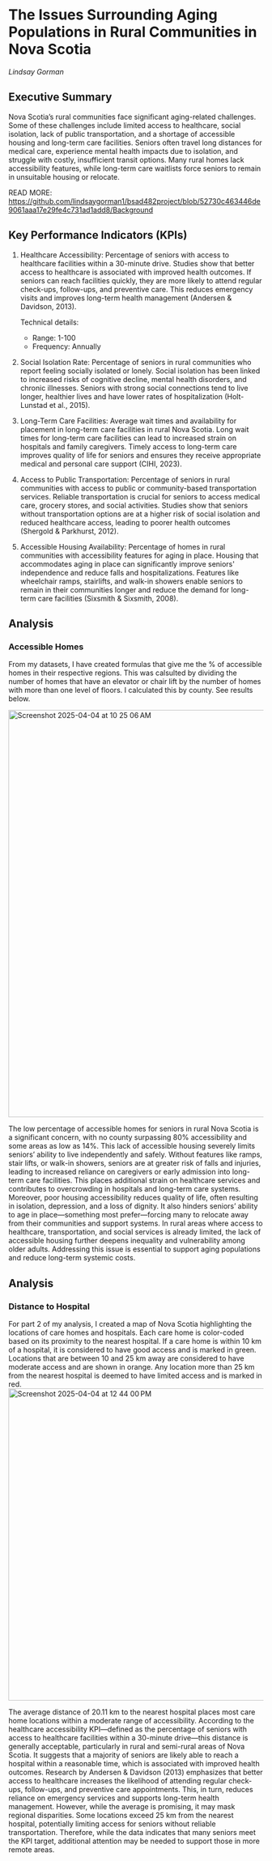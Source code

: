 # The Issues Surrounding Aging Populations in Rural Communities in Nova Scotia
*Lindsay Gorman*


## Executive Summary

Nova Scotia’s rural communities face significant aging-related challenges. Some of these challenges include limited access to healthcare, social isolation, lack of public transportation, and a shortage of accessible housing and long-term care facilities. Seniors often travel long distances for medical care, experience mental health impacts due to isolation, and struggle with costly, insufficient transit options. Many rural homes lack accessibility features, while long-term care waitlists force seniors to remain in unsuitable housing or relocate.

READ MORE: https://github.com/lindsaygorman1/bsad482project/blob/52730c463446de9061aaa17e29fe4c731ad1add8/Background

## Key Performance Indicators (KPIs)

1. Healthcare Accessibility: Percentage of seniors  with access to healthcare facilities within a 30-minute drive. Studies show that better access to healthcare is associated with improved health outcomes. If seniors can reach facilities quickly, they are more likely to attend regular check-ups, follow-ups, and preventive care. This reduces emergency visits and improves long-term health management (Andersen & Davidson, 2013).

    Technical details:
    
    * Range: 1-100
    * Frequency: Annually

2. Social Isolation Rate: Percentage of seniors in rural communities who report feeling socially isolated or lonely. Social isolation has been linked to increased risks of cognitive decline, mental health disorders, and chronic illnesses. Seniors with strong social connections tend to live longer, healthier lives and have lower rates of hospitalization (Holt-Lunstad et al., 2015).

3. Long-Term Care Facilities: Average wait times and availability for placement in long-term care facilities in rural Nova Scotia. Long wait times for long-term care facilities can lead to increased strain on hospitals and family caregivers. Timely access to long-term care improves quality of life for seniors and ensures they receive appropriate medical and personal care support (CIHI, 2023).

4. Access to Public Transportation: Percentage of seniors in rural communities with access to public or community-based transportation services. Reliable transportation is crucial for seniors to access medical care, grocery stores, and social activities. Studies show that seniors without transportation options are at a higher risk of social isolation and reduced healthcare access, leading to poorer health outcomes (Shergold & Parkhurst, 2012).

5. Accessible Housing Availability: Percentage of homes in rural communities with accessibility features for aging in place.  Housing that accommodates aging in place can significantly improve seniors' independence and reduce falls and hospitalizations. Features like wheelchair ramps, stairlifts, and walk-in showers enable seniors to remain in their communities longer and reduce the demand for long-term care facilities (Sixsmith & Sixsmith, 2008).


## Analysis 
### Accessible Homes
From my datasets, I have created formulas that give me the % of accessible homes in their respective regions. This was calsulted by dividing the number of homes that have an elevator or chair lift by the number of homes with more than one level of floors. I calculated this by county. See results below. 

<img width="805" alt="Screenshot 2025-04-04 at 10 25 06 AM" src="https://github.com/user-attachments/assets/ccb63556-99e9-4b2c-8631-cc52a432f402" />

The low percentage of accessible homes for seniors in rural Nova Scotia is a significant concern, with no county surpassing 80% accessibility and some areas as low as 14%. This lack of accessible housing severely limits seniors’ ability to live independently and safely. Without features like ramps, stair lifts, or walk-in showers, seniors are at greater risk of falls and injuries, leading to increased reliance on caregivers or early admission into long-term care facilities. This places additional strain on healthcare services and contributes to overcrowding in hospitals and long-term care systems. Moreover, poor housing accessibility reduces quality of life, often resulting in isolation, depression, and a loss of dignity. It also hinders seniors’ ability to age in place—something most prefer—forcing many to relocate away from their communities and support systems. In rural areas where access to healthcare, transportation, and social services is already limited, the lack of accessible housing further deepens inequality and vulnerability among older adults. Addressing this issue is essential to support aging populations and reduce long-term systemic costs.

## Analysis 
### Distance to Hospital 
For part 2 of my analysis, I created a map of Nova Scotia highlighting the locations of care homes and hospitals. Each care home is color-coded based on its proximity to the nearest hospital. If a care home is within 10 km of a hospital, it is considered to have good access and is marked in green. Locations that are between 10 and 25 km away are considered to have moderate access and are shown in orange. Any location more than 25 km from the nearest hospital is deemed to have limited access and is marked in red.
<img width="617" alt="Screenshot 2025-04-04 at 12 44 00 PM" src="https://github.com/user-attachments/assets/cf77e773-4efa-44d4-afb9-5fc7dae91d9f" />

The average distance of 20.11 km to the nearest hospital places most care home locations within a moderate range of accessibility. According to the healthcare accessibility KPI—defined as the percentage of seniors with access to healthcare facilities within a 30-minute drive—this distance is generally acceptable, particularly in rural and semi-rural areas of Nova Scotia. It suggests that a majority of seniors are likely able to reach a hospital within a reasonable time, which is associated with improved health outcomes. Research by Andersen & Davidson (2013) emphasizes that better access to healthcare increases the likelihood of attending regular check-ups, follow-ups, and preventive care appointments. This, in turn, reduces reliance on emergency services and supports long-term health management. However, while the average is promising, it may mask regional disparities. Some locations exceed 25 km from the nearest hospital, potentially limiting access for seniors without reliable transportation. Therefore, while the data indicates that many seniors meet the KPI target, additional attention may be needed to support those in more remote areas.


